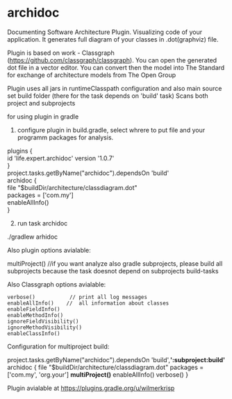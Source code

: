 # archidoc
Documenting Software Architecture Plugin.
Visualizing code of your application.
It generates full diagram of your classes in .dot(graphviz) file.

Plugin is based on work - Classgraph (https://github.com/classgraph/classgraph).
You can open the generated dot file in a vector editor.
You can convert then the model into The Standard for exchange of architecture models from The Open Group

Plugin uses all jars in runtimeClasspath configuration
and also main source set build folder (there for the task depends on 'build' task)
Scans both project and subprojects

for using plugin in gradle

1) configure plugin in build.gradle, select whrere to put file and your programm packages for analysis.

plugins { <br>
    id 'life.expert.archidoc' version '1.0.7'  <br>
    }
<br>
project.tasks.getByName("archidoc").dependsOn 'build'
<br>
archidoc { <br>
    file  "$buildDir/architecture/classdiagram.dot" <br>
    packages = ['com.my'] <br>
    enableAllInfo()  <br>
}

2) run task archidoc

./gradlew arhidoc


Also plugin options avialable:

multiProject()          //if you want analyze also gradle subprojects, please build all subprojects because the task doesnot depend on subprojects build-tasks

Also Classgraph options avialable:

    verbose()           // print all log messages
    enableAllInfo()    //  all information about classes
    enableFieldInfo()
    enableMethodInfo()
    ignoreFieldVisibility()
    ignoreMethodVisibility()
    enableClassInfo()


Configuration for multiproject build:

project.tasks.getByName("archidoc").dependsOn 'build',**':subproject:build'**
archidoc {
    file "$buildDir/architecture/classdiagram.dot"
    packages = ['com.my', 'org.your']
    **multiProject()**
    enableAllInfo()
    verbose()
}






Plugin avialable at https://plugins.gradle.org/u/wilmerkrisp
